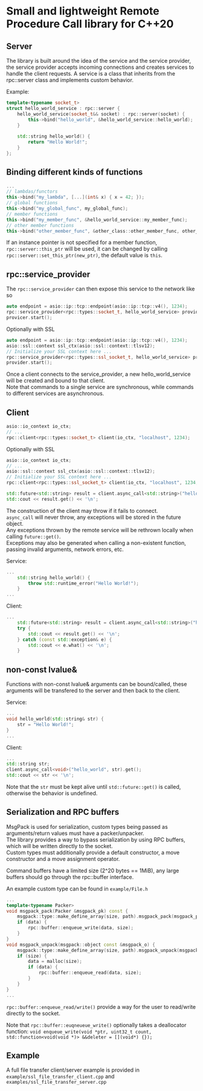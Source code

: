 <h1> Small and lightweight Remote Procedure Call library for C++20</h1>



<h2> Server </h2>
The library is built around the idea of the service and the service provider, the service 
provider accepts incoming connections and creates services to handle the client requests.
A service is a class that inherits from the rpc::server class and implements custom behavior.

Example:
```cpp
template<typename socket_t>
struct hello_world_service : rpc::server {
    hello_world_service(socket_t&& socket) : rpc::server(socket) {
        this->bind("hello_world", &hello_world_service::hello_world);
    }
    
    std::string hello_world() {
        return "Hello World!";
    }
};
```
<h2> Binding different kinds of functions </h2>


```cpp
...
// lambdas/functors
this->bind("my_lambda", [...](int& x) { x = 42; });    
// global functions
this->bind("my_global_func", my_global_func);
// member functions
this->bind("my_member_func", &hello_world_service::my_member_func);
// other member functions
this->bind("other_member_func", &other_class::other_member_func, other_class_instance_ptr);
```

If an instance pointer is not specified for a member function, `rpc::server::this_ptr` will be used, 
it can be changed by calling `rpc::server::set_this_ptr(new_ptr)`, the default value is `this`.



<h2> rpc::service_provider </h2>

The `rpc::service_provider` can then expose this service to the network like so
```cpp
auto endpoint = asio::ip::tcp::endpoint(asio::ip::tcp::v4(), 1234);
rpc::service_provider<rpc::types::socket_t, hello_world_service> provider(endpoint, thread_count);
provicer.start();
```
Optionally with SSL
```cpp
auto endpoint = asio::ip::tcp::endpoint(asio::ip::tcp::v4(), 1234);
asio::ssl::context ssl_ctx(asio::ssl::context::tlsv12);
// Initialize your SSL context here ...
rpc::service_provider<rpc::types::ssl_socket_t, hello_world_service> provider(endpoint, ssl_ctx, thread_count);
provider.start();
```

Once a client connects to the service_provider, a new hello_world_service will be created and bound to that client. <br>
Note that commands to a single service are synchronous, while commands to different services are asynchronous.
<h2> Client </h2>

```cpp
asio::io_context io_ctx;
// ...
rpc::client<rpc::types::socket_t> client(io_ctx, "localhost", 1234);
```

Optionally with SSL
```cpp
asio::io_context io_ctx;
// ...
asio::ssl::context ssl_ctx(asio::ssl::context::tlsv12);
// Initialize your SSL context here ...
rpc::client<rpc::types::ssl_socket_t> client(io_ctx, "localhost", 1234, ssl_ctx);
```

```cpp
std::future<std::string> result = client.async_call<std::string>("hello_world");
std::cout << result.get() << '\n';
```
The construction of the client may throw if it fails to connect. <br>
`async_call` will never throw, any exceptions will be stored in the future object. <br>
Any exceptions thrown by the remote service will be rethrown locally when calling `future::get()`. <br>
Exceptions may also be generated when calling a non-existent function, passing invalid arguments, network errors, etc.

Service:
```cpp
...
    std::string hello_world() {
        throw std::runtime_error("Hello World!");
    }
...
```

Client:
```cpp
...
    std::future<std::string> result = client.async_call<std::string>("hello_world");
    try {
        std::cout << result.get() << '\n';
    } catch (const std::exception& e) {
        std::cout << e.what() << '\n';
    }
```

<h2> non-const lvalue& </h2>
Functions with non-const lvalue& arguments can be bound/called, these arguments will be transfered to the server and then back to the client.

Service:
```cpp
...
void hello_world(std::string& str) {
    str = "Hello World!";
}
...
```

Client:
```cpp
...
std::string str;
client.async_call<void>("hello_world", str).get();
std::cout << str << '\n';
```

Note that the `str` must be kept alive until `std::future::get()` is called, otherwise the behavior is undefined.



<h2> Serialization and RPC buffers </h2>
MsgPack is used for serialization, custom types being passed as arguments/return values must have a packer/unpacker. <br>
The library provides a way to bypass serialization by using RPC buffers, which will be written directly to the socket. <br>
Custom types must additionally provide a default constructor, a move constructor and a move assignment operator. <br>

Command buffers have a limited size (2^20 bytes == 1MiB), any large buffers should go through the rpc::buffer interface.

An example custom type can be found in `example/File.h`

```cpp
...
template<typename Packer>
void msgpack_pack(Packer &msgpack_pk) const {
    msgpack::type::make_define_array(size, path).msgpack_pack(msgpack_pk);
    if (data) {
        rpc::buffer::enqueue_write(data, size);
    }
}
void msgpack_unpack(msgpack::object const &msgpack_o) {
    msgpack::type::make_define_array(size, path).msgpack_unpack(msgpack_o);
    if (size) {
        data = malloc(size);
        if (data) {
            rpc::buffer::enqueue_read(data, size);
        }
    }
}
...
```

`rpc::buffer::enqueue_read/write()` provide a way for the user to read/write directly to the socket. <br>

Note that `rpc::buffer::euqneueue_write()` optionally takes a deallocator function:
`void enqueue_write(void *ptr, uint32_t count, std::function<void(void *)> &&deleter = [](void*) {});`

<h2> Example </h2>

A full file transfer client/server example is provided in `example/ssl_file_transfer_client.cpp` and `examples/ssl_file_transfer_server.cpp` <br>